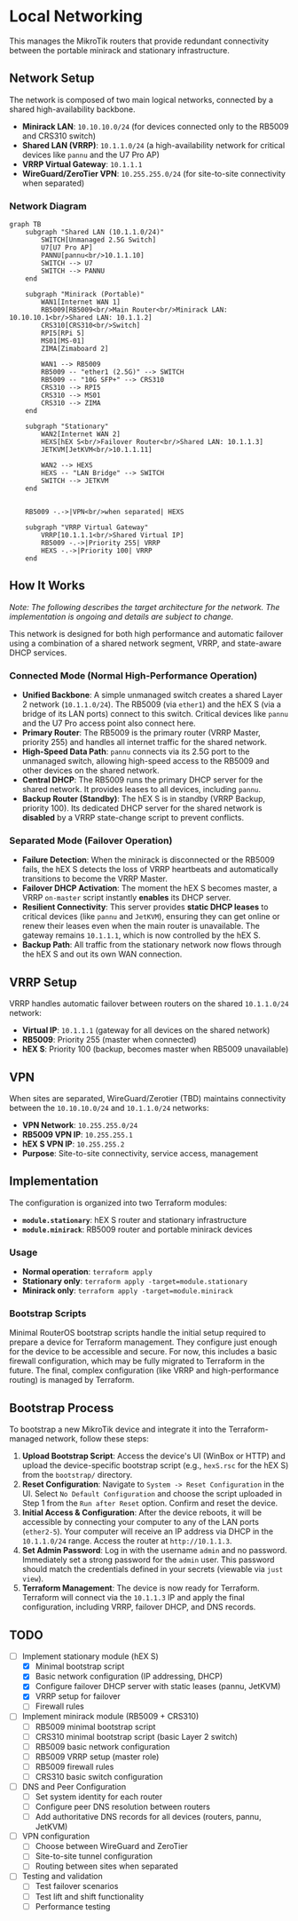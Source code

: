# Local Networking

This manages the MikroTik routers that provide redundant connectivity between the portable minirack and stationary infrastructure.

## Network Setup

The network is composed of two main logical networks, connected by a shared high-availability backbone.

- **Minirack LAN**: `10.10.10.0/24` (for devices connected only to the RB5009 and CRS310 switch)
- **Shared LAN (VRRP)**: `10.1.1.0/24` (a high-availability network for critical devices like `pannu` and the U7 Pro AP)
- **VRRP Virtual Gateway**: `10.1.1.1`
- **WireGuard/ZeroTier VPN**: `10.255.255.0/24` (for site-to-site connectivity when separated)

### Network Diagram

```mermaid
graph TB
    subgraph "Shared LAN (10.1.1.0/24)"
        SWITCH[Unmanaged 2.5G Switch]
        U7[U7 Pro AP]
        PANNU[pannu<br/>10.1.1.10]
        SWITCH --> U7
        SWITCH --> PANNU
    end

    subgraph "Minirack (Portable)"
        WAN1[Internet WAN 1]
        RB5009[RB5009<br/>Main Router<br/>Minirack LAN: 10.10.10.1<br/>Shared LAN: 10.1.1.2]
        CRS310[CRS310<br/>Switch]
        RPI5[RPi 5]
        MS01[MS-01]
        ZIMA[Zimaboard 2]

        WAN1 --> RB5009
        RB5009 -- "ether1 (2.5G)" --> SWITCH
        RB5009 -- "10G SFP+" --> CRS310
        CRS310 --> RPI5
        CRS310 --> MS01
        CRS310 --> ZIMA
    end

    subgraph "Stationary"
        WAN2[Internet WAN 2]
        HEXS[hEX S<br/>Failover Router<br/>Shared LAN: 10.1.1.3]
        JETKVM[JetKVM<br/>10.1.1.11]

        WAN2 --> HEXS
        HEXS -- "LAN Bridge" --> SWITCH
        SWITCH --> JETKVM
    end


    RB5009 -.->|VPN<br/>when separated| HEXS

    subgraph "VRRP Virtual Gateway"
        VRRP[10.1.1.1<br/>Shared Virtual IP]
        RB5009 -.->|Priority 255| VRRP
        HEXS -.->|Priority 100| VRRP
    end
```

## How It Works

_Note: The following describes the target architecture for the network. The implementation is ongoing and details are subject to change._

This network is designed for both high performance and automatic failover using a combination of a shared network segment, VRRP, and state-aware DHCP services.

### Connected Mode (Normal High-Performance Operation)

- **Unified Backbone**: A simple unmanaged switch creates a shared Layer 2 network (`10.1.1.0/24`). The RB5009 (via `ether1`) and the hEX S (via a bridge of its LAN ports) connect to this switch. Critical devices like `pannu` and the U7 Pro access point also connect here.
- **Primary Router**: The RB5009 is the primary router (VRRP Master, priority 255) and handles all internet traffic for the shared network.
- **High-Speed Data Path**: `pannu` connects via its 2.5G port to the unmanaged switch, allowing high-speed access to the RB5009 and other devices on the shared network.
- **Central DHCP**: The RB5009 runs the primary DHCP server for the shared network. It provides leases to all devices, including `pannu`.
- **Backup Router (Standby)**: The hEX S is in standby (VRRP Backup, priority 100). Its dedicated DHCP server for the shared network is **disabled** by a VRRP state-change script to prevent conflicts.

### Separated Mode (Failover Operation)

- **Failure Detection**: When the minirack is disconnected or the RB5009 fails, the hEX S detects the loss of VRRP heartbeats and automatically transitions to become the VRRP Master.
- **Failover DHCP Activation**: The moment the hEX S becomes master, a VRRP `on-master` script instantly **enables** its DHCP server.
- **Resilient Connectivity**: This server provides **static DHCP leases** to critical devices (like `pannu` and `JetKVM`), ensuring they can get online or renew their leases even when the main router is unavailable. The gateway remains `10.1.1.1`, which is now controlled by the hEX S.
- **Backup Path**: All traffic from the stationary network now flows through the hEX S and out its own WAN connection.

## VRRP Setup

VRRP handles automatic failover between routers on the shared `10.1.1.0/24` network:

- **Virtual IP**: `10.1.1.1` (gateway for all devices on the shared network)
- **RB5009**: Priority 255 (master when connected)
- **hEX S**: Priority 100 (backup, becomes master when RB5009 unavailable)

## VPN

When sites are separated, WireGuard/Zerotier (TBD) maintains connectivity between the `10.10.10.0/24` and `10.1.1.0/24` networks:

- **VPN Network**: `10.255.255.0/24`
- **RB5009 VPN IP**: `10.255.255.1`
- **hEX S VPN IP**: `10.255.255.2`
- **Purpose**: Site-to-site connectivity, service access, management

## Implementation

The configuration is organized into two Terraform modules:

- **`module.stationary`**: hEX S router and stationary infrastructure
- **`module.minirack`**: RB5009 router and portable minirack devices

### Usage

- **Normal operation**: `terraform apply`
- **Stationary only**: `terraform apply -target=module.stationary`
- **Minirack only**: `terraform apply -target=module.minirack`

### Bootstrap Scripts

Minimal RouterOS bootstrap scripts handle the initial setup required to prepare a device for Terraform management. They configure just enough for the device to be accessible and secure. For now, this includes a basic firewall configuration, which may be fully migrated to Terraform in the future. The final, complex configuration (like VRRP and high-performance routing) is managed by Terraform.

## Bootstrap Process

To bootstrap a new MikroTik device and integrate it into the Terraform-managed network, follow these steps:

1.  **Upload Bootstrap Script**: Access the device's UI (WinBox or HTTP) and upload the device-specific bootstrap script (e.g., `hexS.rsc` for the hEX S) from the `bootstrap/` directory.
2.  **Reset Configuration**: Navigate to `System -> Reset Configuration` in the UI. Select `No Default Configuration` and choose the script uploaded in Step 1 from the `Run after Reset` option. Confirm and reset the device.
3.  **Initial Access & Configuration**: After the device reboots, it will be accessible by connecting your computer to any of the LAN ports (`ether2-5`). Your computer will receive an IP address via DHCP in the `10.1.1.0/24` range. Access the router at `http://10.1.1.3`.
4.  **Set Admin Password**: Log in with the username `admin` and no password. Immediately set a strong password for the `admin` user. This password should match the credentials defined in your secrets (viewable via `just view`).
5.  **Terraform Management**: The device is now ready for Terraform. Terraform will connect via the `10.1.1.3` IP and apply the final configuration, including VRRP, failover DHCP, and DNS records.

## TODO

- [ ] Implement stationary module (hEX S)
  - [x] Minimal bootstrap script
  - [x] Basic network configuration (IP addressing, DHCP)
  - [x] Configure failover DHCP server with static leases (pannu, JetKVM)
  - [x] VRRP setup for failover
  - [ ] Firewall rules
- [ ] Implement minirack module (RB5009 + CRS310)
  - [ ] RB5009 minimal bootstrap script
  - [ ] CRS310 minimal bootstrap script (basic Layer 2 switch)
  - [ ] RB5009 basic network configuration
  - [ ] RB5009 VRRP setup (master role)
  - [ ] RB5009 firewall rules
  - [ ] CRS310 basic switch configuration
- [ ] DNS and Peer Configuration
  - [ ] Set system identity for each router
  - [ ] Configure peer DNS resolution between routers
  - [ ] Add authoritative DNS records for all devices (routers, pannu, JetKVM)
- [ ] VPN configuration
  - [ ] Choose between WireGuard and ZeroTier
  - [ ] Site-to-site tunnel configuration
  - [ ] Routing between sites when separated
- [ ] Testing and validation
  - [ ] Test failover scenarios
  - [ ] Test lift and shift functionality
  - [ ] Performance testing